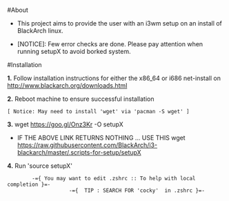 #About

- This project aims to provide the user with an i3wm setup on an install of BlackArch linux.


- [NOTICE]: Few error checks are done. Please pay attention when running setupX to avoid borked system.



#Installation

**1.** Follow installation instructions for either the x86_64 or i686 net-install on http://www.blackarch.org/downloads.html

**2.** Reboot machine to ensure successful installation


	[ Notice: May need to install 'wget' via 'pacman -S wget' ]

**3.** wget https://goo.gl/Onz3Kr -O setupX 


- IF THE ABOVE LINK RETURNS NOTHING	... USE THIS
	wget https://raw.githubusercontent.com/BlackArch/i3-blackarch/master/.scripts-for-setup/setupX

**4.** Run 'source setupX'
	





			-={ You may want to edit .zshrc :: To help with local completion }=- 
						-={  TIP : SEARCH FOR 'cocky'  in .zshrc }=-
